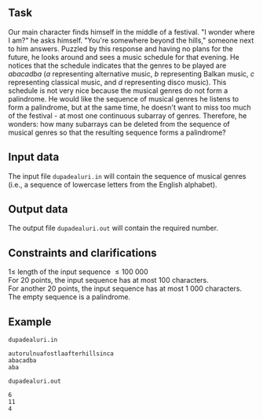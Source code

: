 ## Task

Our main character finds himself in the middle of a festival. "I wonder where I am?" he asks himself. "You're somewhere beyond the hills," someone next to him answers. Puzzled by this response and having no plans for the future, he looks around and sees a music schedule for that evening. He notices that the schedule indicates that the genres to be played are $a b a c a d b a$ ($a$ representing alternative music, $b$ representing Balkan music, $c$ representing classical music, and $d$ representing disco music). This schedule is not very nice because the musical genres do not form a palindrome. He would like the sequence of musical genres he listens to form a palindrome, but at the same time, he doesn't want to miss too much of the festival - at most one continuous subarray of genres. Therefore, he wonders: how many subarrays can be deleted from the sequence of musical genres so that the resulting sequence forms a palindrome?

## Input data

The input file `dupadealuri.in` will contain the sequence of musical genres (i.e., a sequence of lowercase letters from the English alphabet).

## Output data

The output file `dupadealuri.out` will contain the required number.

## Constraints and clarifications

$1 \leq$ length of the input sequence $\leq 100\ 000$   
For 20 points, the input sequence has at most $100$ characters.  
For another 20 points, the input sequence has at most $1\ 000$ characters.  
The empty sequence is a palindrome.  

## Example

`dupadealuri.in`  
```
autorulnuafostlaafterhillsinca
abacadba
aba
```

`dupadealuri.out`  
```
6
11
4
```